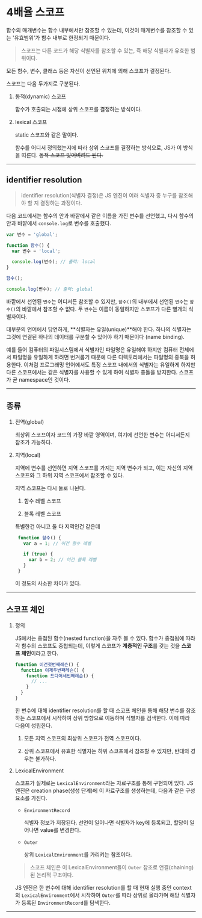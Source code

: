 # 4배율 스코프

함수의 매개변수는 함수 내부에서만 참조할 수 있는데, 이것이 매게변수를 참조할 수 있는 '유효범위'가 함수 내부로 한정되기 때문이다.

> 스코프는 다른 코드가 해당 식별자를 참조할 수 있는, 즉 해당 식별자가 유효한 범위이다.

모든 함수, 변수, 클래스 등은 자신이 선언된 위치에 의해 스코프가 결정된다.

스코프는 다음 두가지로 구분된다.

1. 동적(dynamic) 스코프

    함수가 호출되는 시점에 상위 스코프를 결정하는 방식이다.
   
2. lexical 스코프

    static 스코프와 같은 말이다.

    함수를 어디서 정의했는지에 따라 상위 스코프를 결정하는 방식으로, JS가 이 방식을 따른다. ~~동적 스코프 잊어벼려도 된다.~~

---

## identifier resolution

> identifier resolution(식별자 결정)은 JS 엔진이 여러 식별자 중 누구를 참조해야 할 지 결정하는 과정이다. 

다음 코드에서는 함수의 안과 바깥에서 같은 이름을 가진 변수를 선언했고, 다시 함수의 안과 바깥에서 `console.log`로 변수를 호출했다. 

```javascript
var 변수 = 'global';

function 함수() {
  var 변수 = 'local';

  console.log(변수); // 출력: local
}

함수();

console.log(변수); // 출력: global
```

바깥에서 선언된 `변수`는 어디서든 참조할 수 있지만, `함수()`의 내부에서 선언된 `변수`는 `함수()`의 바깥에서 참조할 수 없다. 두 `변수`는 이름이 동일하지만 스코프가 다른 별개의 식별자이다.

대부분의 언어에서 당연하게, **식별자는 유일(unique)**해야 한다. 하나의 식별자는 그것에 연결된 하나의 데이터를 구분할 수 있어야 하기 때문이다 (name binding). 

예를 들어 컴퓨터의 파일시스템에서 식별자인 파일명은 유일해야 하지만 컴퓨터 전체에서 파일명을 유일하게 하려면 번거롭기 때문에 다른 디렉토리에서는 파일명의 중복을 허용한다. 이처럼 프로그래밍 언어에서도 특정 스코프 내에서의 식별자는 유일하게 하지만 다른 스코프에서는 같은 식별자를 사용할 수 있게 하여 식별자 충돌을 방지한다. 스코프가 곧 namespace인 것이다.

---

## 종류

  1. 전역(global)

     최상위 스코프이자 코드의 가장 바깥 영역이며, 여기에 선언한 변수는 어디서든지 참조가 가능하다.

  2. 지역(local)

     지역에 변수를 선언하면 지역 스코프를 가지는 지역 변수가 되고, 이는 자신의 지역 스코프와 그 하위 지역 스코프에서 참조할 수 있다.

     지역 스코프는 다시 둘로 나뉜다.

     1. 함수 레벨 스코프

     2. 블록 레벨 스코프

     특별한건 아니고 둘 다 지역인건 같은데

     ```javascript
      function 함수() {
        var a = 1; // 이건 함수 레벨

        if (true) {
          var b = 2; // 이건 블록 레벨
        }
      }
     ```
     이 정도의 사소한 차이가 있다.

---

## 스코프 체인

1. 정의

    JS에서는 중첩된 함수(nested function)을 자주 볼 수 있다. 함수가 중첩됨에 따라 각 함수의 스코프도 중첩되는데, 이렇게 스코프가 **계층적인 구조**를 갖는 것을 **스코프 체인**이라고 한다. 
 
    ```javascript
    function 이건첫번째레슨() {
      function 이제두번째레슨() {
        function 드디어세번째레슨() {
          // ...
        }
      }
    }
    ```

    한 변수에 대해 identifier resolution를 할 때 스코프 체인을 통해 해당 변수를 참조하는 스코프에서 시작하여 상위 방향으로 이동하며 식별자를 검색한다. 이에 따라 다음이 성립한다.
        
    1. 모든 지역 스코프의 최상위 스코프가 전역 스코프이다.

    2. 상위 스코프에서 유효한 식별자는 하위 스코프에서 참조할 수 있지만, 반대의 경우는 불가하다.

2. LexicalEnvironment

    스코프가 실제로는 `LexicalEnvironment`라는 자료구조를 통해 구현되어 있다. JS 엔진은 creation phase(생성 단계)에 이 자료구조를 생성하는데, 다음과 같은 구성요소를 가진다.

    - `EnvironmentRecord`

      식별자 정보가 저장된다. 선언이 일어나면 식별자가 key에 등록되고, 할당이 일어나면 value를 변경한다.

    - `Outer`

      상위 `LexicalEnvironment`를 가리키는 참조이다.

    > 스코프 체인은 이 LexicalEnvironment들이 `Outer` 참조로 연결(chaining)된 논리적 구조이다.

    JS 엔진은 한 변수에 대해 identifier resolution를 할 때 현재 실행 중인 context의 `LexicalEnvironment`에서 시작하여 `Outer`를 따라 상위로 올라가며 해당 식별자가 등록된 `EnvironmentRecord`를 탐색한다.

---